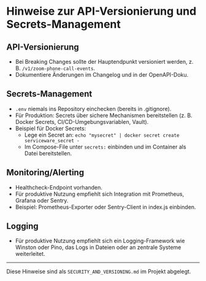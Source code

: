 # Hinweise zur API-Versionierung und Secrets-Management

## API-Versionierung

- Bei Breaking Changes sollte der Hauptendpunkt versioniert werden, z. B. `/v1/zoom-phone-call-events`.
- Dokumentiere Änderungen im Changelog und in der OpenAPI-Doku.

## Secrets-Management

- `.env` niemals ins Repository einchecken (bereits in .gitignore).
- Für Produktion: Secrets über sichere Mechanismen bereitstellen (z. B. Docker Secrets, CI/CD-Umgebungsvariablen, Vault).
- Beispiel für Docker Secrets:
  - Lege ein Secret an: `echo "mysecret" | docker secret create serviceware_secret -`
  - Im Compose-File unter `secrets:` einbinden und im Container als Datei bereitstellen.

## Monitoring/Alerting

- Healthcheck-Endpoint vorhanden.
- Für produktive Nutzung empfiehlt sich Integration mit Prometheus, Grafana oder Sentry.
- Beispiel: Prometheus-Exporter oder Sentry-Client in index.js einbinden.

## Logging

- Für produktive Nutzung empfiehlt sich ein Logging-Framework wie Winston oder Pino, das Logs in Dateien oder an zentrale Systeme weiterleitet.

---

Diese Hinweise sind als `SECURITY_AND_VERSIONING.md` im Projekt abgelegt.
